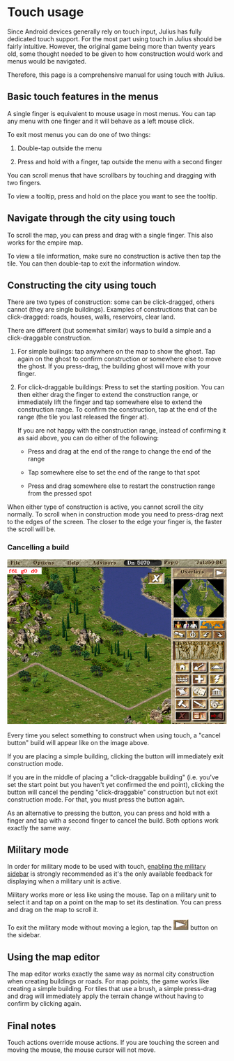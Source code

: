 # Touch usage

Since Android devices generally rely on touch input, Julius has fully dedicated touch support.
For the most part using touch in Julius should be fairly intuitive. However, the original game
being more than twenty years old, some thought needed to be given to how construction would work
and menus would be navigated.

Therefore, this page is a comprehensive manual for using touch with Julius.


## Basic touch features in the menus

A single finger is equivalent to mouse usage in most menus. You can tap any menu with one finger
and it will behave as a left mouse click.

To exit most menus you can do one of two things:

1. Double-tap outside the menu

2. Press and hold with a finger, tap outside the menu with a second finger

You can scroll menus that have scrollbars by touching and dragging with two fingers.

To view a tooltip, press and hold on the place you want to see the tooltip.


## Navigate through the city using touch

To scroll the map, you can press and drag with a single finger. This also works for the empire map.

To view a tile information, make sure no construction is active then tap the tile. You can then
double-tap to exit the information window.


## Constructing the city using touch

There are two types of construction: some can be click-dragged, others cannot (they are single
buildings). Examples of constructions that can be click-dragged: roads, houses, walls, reservoirs,
clear land.

There are different (but somewhat similar) ways to build a simple and a click-draggable construction.

1. For simple builings: tap anywhere on the map to show the ghost. Tap again on the ghost to confirm
   construction or somewhere else to move the ghost. If you press-drag, the building ghost will move
   with your finger.

2. For click-draggable buildings: Press to set the starting position. You can then either drag the
   finger to extend the construction range, or immediately lift the finger and tap somewhere else to
   extend the construction range. To confirm the construction, tap at the end of the range (the tile
   you last released the finger at).

    If you are not happy with the construction range, instead of confirming it as said above, you
    can do either of the following:

    - Press and drag at the end of the range to change the end of the range

    - Tap somewhere else to set the end of the range to that spot

    - Press and drag somewhere else to restart the construction range from the pressed spot

When either type of construction is active, you cannot scroll the city normally. To scroll when in
construction mode you need to press-drag next to the edges of the screen. The closer to the edge
your finger is, the faster the scroll will be.


### Cancelling a build

![Cancel build button](images/touch-cancel-build.png)

Every time you select something to construct when using touch, a "cancel button" build will appear
like on the image above.

If you are placing a simple building, clicking the button will immediately exit construction mode.

If you are in the middle of placing a "click-draggable building" (i.e. you've set the start point
but you haven't yet confirmed the end point), clicking the button will cancel the pending
"click-draggable" construction but not exit construction mode. For that, you must press the button
again.

As an alternative to pressing the button, you can press and hold with a finger and tap with a second
finger to cancel the build. Both options work exactly the same way.


## Military mode

In order for military mode to be used with touch,
[enabling the military sidebar](Configuration#enable-military-sidebar) is strongly recommended as
it's the only available feedback for displaying when a military unit is active.

Military works more or less like using the mouse. Tap on a military unit to select it and tap on a
point on the map to set its destination. You can press and drag on the map to scroll it.

To exit the military mode without moving a legion, tap the
![cancel military mode](images/touch-cancel-military-mode.png) button on the sidebar.


## Using the map editor

The map editor works exactly the same way as normal city construction when creating buildings or
roads.
For map points, the game works like creating a simple building.
For tiles that use a brush, a simple press-drag and drag will immediately apply the terrain change
without having to confirm by clicking again.


## Final notes

Touch actions override mouse actions. If you are touching the screen and moving the mouse, the mouse
cursor will not move.
